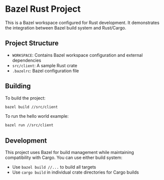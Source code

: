 # Bazel Rust Project

This is a Bazel workspace configured for Rust development. It demonstrates the integration between Bazel build system and Rust/Cargo.

## Project Structure

- `WORKSPACE`: Contains Bazel workspace configuration and external dependencies
- `src/client`: A sample Rust crate
- `.bazelrc`: Bazel configuration file

## Building

To build the project:

```bash
bazel build //src/client
```

To run the hello world example:

```bash
bazel run //src/client
```

## Development

This project uses Bazel for build management while maintaining compatibility with Cargo. You can use either build system:

- Use `bazel build //...` to build all targets
- Use `cargo build` in individual crate directories for Cargo builds
